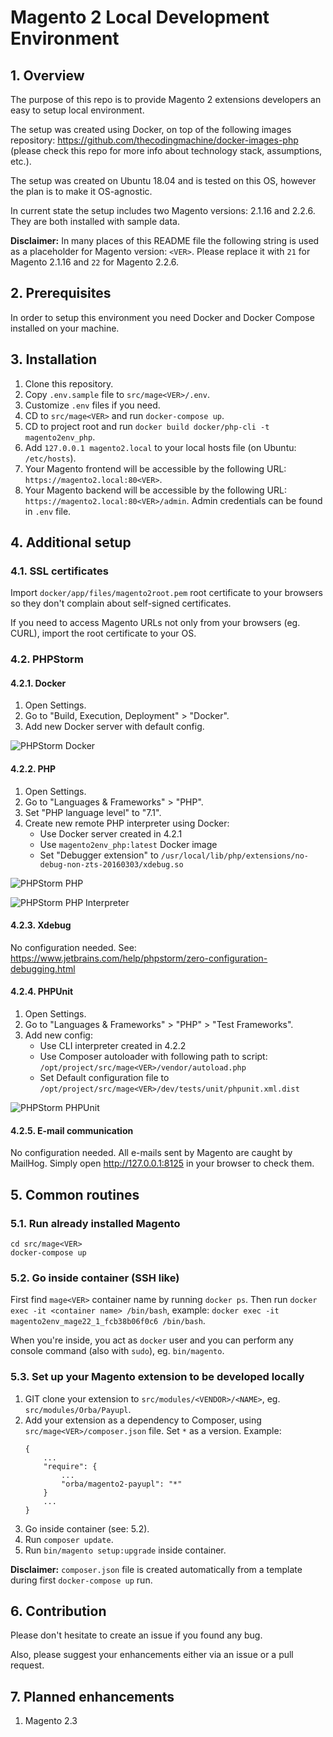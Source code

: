 Magento 2 Local Development Environment
=======================================

## 1. Overview

The purpose of this repo is to provide Magento 2 extensions developers an easy to setup local environment.

The setup was created using Docker, on top of the following images repository: https://github.com/thecodingmachine/docker-images-php (please check this repo for more info about technology stack, assumptions, etc.).

The setup was created on Ubuntu 18.04 and is tested on this OS, however the plan is to make it OS-agnostic.

In current state the setup includes two Magento versions: 2.1.16 and 2.2.6. They are both installed with sample data.

**Disclaimer:** In many places of this README file the following string is used as a placeholder for Magento version: `<VER>`. Please replace it with `21` for Magento 2.1.16 and `22` for Magento 2.2.6.

## 2. Prerequisites
      
In order to setup this environment you need Docker and Docker Compose installed on your machine.

## 3. Installation

1. Clone this repository.
2. Copy `.env.sample` file to `src/mage<VER>/.env`.
3. Customize `.env` files if you need.
4. CD to `src/mage<VER>` and run `docker-compose up`.
5. CD to project root and run `docker build docker/php-cli -t magento2env_php`.
6. Add `127.0.0.1 magento2.local` to your local hosts file (on Ubuntu: `/etc/hosts`).
7. Your Magento frontend will be accessible by the following URL: `https://magento2.local:80<VER>`.
8. Your Magento backend will be accessible by the following URL: `https://magento2.local:80<VER>/admin`. Admin credentials can be found in `.env` file.

## 4. Additional setup

### 4.1. SSL certificates

Import `docker/app/files/magento2root.pem` root certificate to your browsers so they don't complain about self-signed certificates.

If you need to access Magento URLs not only from your browsers (eg. CURL), import the root certificate to your OS.

### 4.2. PHPStorm

#### 4.2.1. Docker

1. Open Settings.
2. Go to "Build, Execution, Deployment" > "Docker".
3. Add new Docker server with default config.

![PHPStorm Docker](docs/phpstorm-docker.png)

#### 4.2.2. PHP

1. Open Settings.
2. Go to "Languages & Frameworks" > "PHP".
3. Set "PHP language level" to "7.1".
4. Create new remote PHP interpreter using Docker:
    * Use Docker server created in 4.2.1
    * Use `magento2env_php:latest` Docker image
    * Set "Debugger extension" to `/usr/local/lib/php/extensions/no-debug-non-zts-20160303/xdebug.so`
 
![PHPStorm PHP](docs/phpstorm-php.png)

![PHPStorm PHP Interpreter](docs/phpstorm-php-interpreter.png)

#### 4.2.3. Xdebug

No configuration needed. See: https://www.jetbrains.com/help/phpstorm/zero-configuration-debugging.html

#### 4.2.4. PHPUnit

1. Open Settings.
2. Go to "Languages & Frameworks" > "PHP" > "Test Frameworks".
3. Add new config:
    * Use CLI interpreter created in 4.2.2
    * Use Composer autoloader with following path to script: `/opt/project/src/mage<VER>/vendor/autoload.php`
    * Set Default configuration file to `/opt/project/src/mage<VER>/dev/tests/unit/phpunit.xml.dist`

![PHPStorm PHPUnit](docs/phpstorm-phpunit.png)

#### 4.2.5. E-mail communication

No configuration needed. All e-mails sent by Magento are caught by MailHog. Simply open http://127.0.0.1:8125 in your browser to check them.

## 5. Common routines

### 5.1. Run already installed Magento

```
cd src/mage<VER>
docker-compose up
```

### 5.2. Go inside container (SSH like) 

First find `mage<VER>` container name by running `docker ps`. Then run `docker exec -it <container name> /bin/bash`, example: `docker exec -it magento2env_mage22_1_fcb38b06f0c6 /bin/bash`.

When you're inside, you act as `docker` user and you can perform any console command (also with `sudo`), eg. `bin/magento`.

### 5.3. Set up your Magento extension to be developed locally

1. GIT clone your extension to `src/modules/<VENDOR>/<NAME>`, eg. `src/modules/Orba/Payupl`.
2. Add your extension as a dependency to Composer, using `src/mage<VER>/composer.json` file. Set `*` as a version. Example:
    ```
    {
        ...
        "require": {
            ...
            "orba/magento2-payupl": "*"
        }
        ...
    }
    ```
3. Go inside container (see: 5.2).
4. Run `composer update`.
5. Run `bin/magento setup:upgrade` inside container.

**Disclaimer:** `composer.json` file is created automatically from a template during first `docker-compose up` run.

## 6. Contribution

Please don't hesitate to create an issue if you found any bug.

Also, please suggest your enhancements either via an issue or a pull request.

## 7. Planned enhancements

1. Magento 2.3